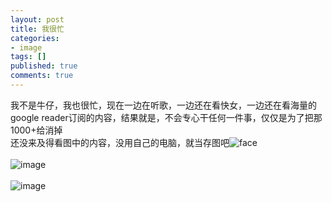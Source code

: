 ```yaml
---
layout: post
title: 我很忙
categories:
- image
tags: []
published: true
comments: true
---
```

<p>我不是牛仔，我也很忙，现在一边在听歌，一边还在看快女，一边还在看海量的google reader订阅的内容，结果就是，不会专心干任何一件事，仅仅是为了把那1000+给消掉<br />还没来及得看图中的内容，没用自己的电脑，就当存图吧<img alt="face" src="http://sys2.blogcn.com/control/images/em/2/1.gif" /><br /><br /><img border="0" alt="image" src="http://bbs.sjtu.edu.cn/file/joke/1244078365245664.jpg" /><br /><br /><img border="0" alt="image" src="http://bbs.sjtu.edu.cn/file/joke/1244078370245604.jpg" /><br /><br /></p>
